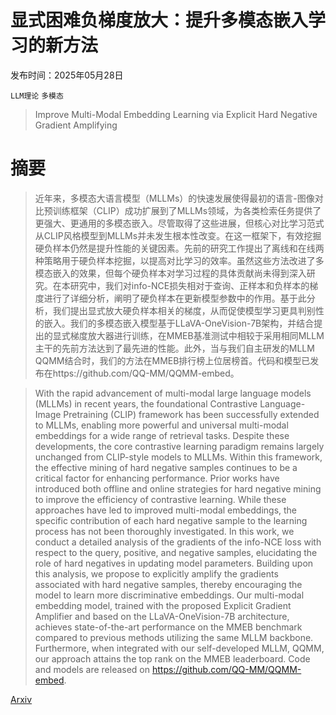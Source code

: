 # 显式困难负梯度放大：提升多模态嵌入学习的新方法

发布时间：2025年05月28日

`LLM理论` `多模态`

> Improve Multi-Modal Embedding Learning via Explicit Hard Negative Gradient Amplifying

# 摘要

> 近年来，多模态大语言模型（MLLMs）的快速发展使得最初的语言-图像对比预训练框架（CLIP）成功扩展到了MLLMs领域，为各类检索任务提供了更强大、更通用的多模态嵌入。尽管取得了这些进展，但核心对比学习范式从CLIP风格模型到MLLMs并未发生根本性改变。在这一框架下，有效挖掘硬负样本仍然是提升性能的关键因素。先前的研究工作提出了离线和在线两种策略用于硬负样本挖掘，以提高对比学习的效率。虽然这些方法改进了多模态嵌入的效果，但每个硬负样本对学习过程的具体贡献尚未得到深入研究。在本研究中，我们对info-NCE损失相对于查询、正样本和负样本的梯度进行了详细分析，阐明了硬负样本在更新模型参数中的作用。基于此分析，我们提出显式放大硬负样本相关的梯度，从而促使模型学习更具判别性的嵌入。我们的多模态嵌入模型基于LLaVA-OneVision-7B架构，并结合提出的显式梯度放大器进行训练，在MMEB基准测试中相较于采用相同MLLM主干的先前方法达到了最先进的性能。此外，当与我们自主研发的MLLM QQMM结合时，我们的方法在MMEB排行榜上位居榜首。代码和模型已发布在https://github.com/QQ-MM/QQMM-embed。

> With the rapid advancement of multi-modal large language models (MLLMs) in recent years, the foundational Contrastive Language-Image Pretraining (CLIP) framework has been successfully extended to MLLMs, enabling more powerful and universal multi-modal embeddings for a wide range of retrieval tasks. Despite these developments, the core contrastive learning paradigm remains largely unchanged from CLIP-style models to MLLMs. Within this framework, the effective mining of hard negative samples continues to be a critical factor for enhancing performance. Prior works have introduced both offline and online strategies for hard negative mining to improve the efficiency of contrastive learning. While these approaches have led to improved multi-modal embeddings, the specific contribution of each hard negative sample to the learning process has not been thoroughly investigated. In this work, we conduct a detailed analysis of the gradients of the info-NCE loss with respect to the query, positive, and negative samples, elucidating the role of hard negatives in updating model parameters. Building upon this analysis, we propose to explicitly amplify the gradients associated with hard negative samples, thereby encouraging the model to learn more discriminative embeddings. Our multi-modal embedding model, trained with the proposed Explicit Gradient Amplifier and based on the LLaVA-OneVision-7B architecture, achieves state-of-the-art performance on the MMEB benchmark compared to previous methods utilizing the same MLLM backbone. Furthermore, when integrated with our self-developed MLLM, QQMM, our approach attains the top rank on the MMEB leaderboard. Code and models are released on https://github.com/QQ-MM/QQMM-embed.

[Arxiv](https://arxiv.org/abs/2506.02020)
